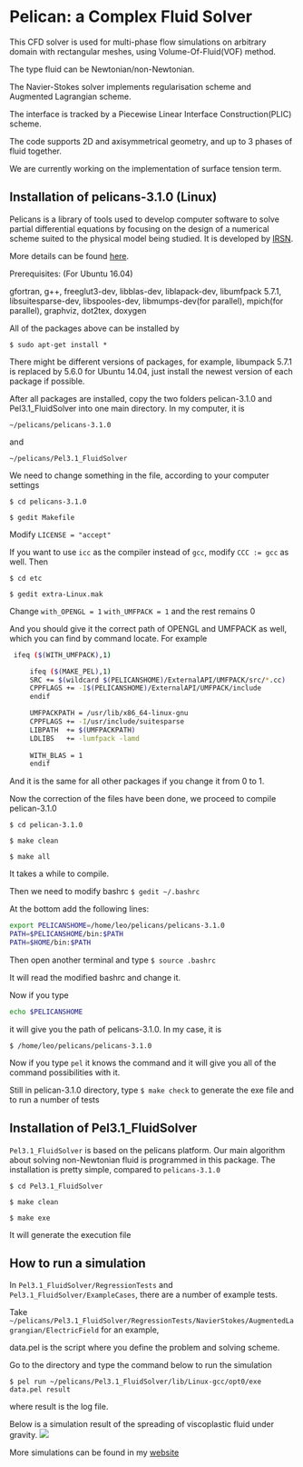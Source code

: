 Pelican: a Complex Fluid Solver
=====

This CFD solver is used for multi-phase flow simulations on arbitrary domain with rectangular meshes, using Volume-Of-Fluid(VOF) method.

The type fluid can be Newtonian/non-Newtonian.

The Navier-Stokes solver implements regularisation scheme and Augmented Lagrangian scheme. 

The interface is tracked by a Piecewise Linear Interface Construction(PLIC) scheme.

The code supports 2D and axisymmetrical geometry, and up to 3 phases of fluid together.

We are currently working on the implementation of surface tension term.

Installation of pelicans-3.1.0 (Linux)
-----

Pelicans is a library of tools used to develop computer software to solve partial differential equations
by focusing on the design of a numerical scheme suited to the physical model being studied. It is developed by 
<a href="http://www.irsn.fr/EN/Pages/home.aspx">IRSN</a>.

More details can be found <a href="http://www.irsn.fr/EN/Research/Scientific-tools/Computer-codes/PELICANS/Pages/PELICANS-software-platform.aspx">here</a>.

Prerequisites: (For Ubuntu 16.04)

gfortran, g++, freeglut3-dev, libblas-dev, liblapack-dev, libumfpack 5.7.1, libsuitesparse-dev, libspooles-dev, libmumps-dev(for parallel),
mpich(for parallel), graphviz, dot2tex, doxygen

All of the packages above can be installed by
 
`$ sudo apt-get install *`

There might be different versions of packages, for example, libumpack 5.7.1  is replaced by 5.6.0 for Ubuntu 14.04, just install the newest
version of each package if possible.

After all packages are installed, copy the two folders pelican-3.1.0 and Pel3.1_FluidSolver into one main directory. 
In my computer, it is

`~/pelicans/pelicans-3.1.0`

and

`~/pelicans/Pel3.1_FluidSolver`

We need to change something in the file, according to your computer settings

`$ cd pelicans-3.1.0`

`$ gedit Makefile`

Modify `LICENSE = "accept"`

If you want to use `icc` as the compiler instead of `gcc`, modify `CCC := gcc` as well.
Then

`$ cd etc` 

`$ gedit extra-Linux.mak`

Change 
`with_OPENGL = 1`
`with_UMFPACK = 1`
and the rest remains 0

And you should give it the correct path of OPENGL and UMFPACK as well, which you can find by command locate. For example

```Bash
 ifeq ($(WITH_UMFPACK),1)

     ifeq ($(MAKE_PEL),1)
     SRC += $(wildcard $(PELICANSHOME)/ExternalAPI/UMFPACK/src/*.cc)
     CPPFLAGS += -I$(PELICANSHOME)/ExternalAPI/UMFPACK/include
     endif

     UMFPACKPATH = /usr/lib/x86_64-linux-gnu
     CPPFLAGS += -I/usr/include/suitesparse
     LIBPATH  += $(UMFPACKPATH)
     LDLIBS   += -lumfpack -lamd
 
     WITH_BLAS = 1
     endif
```
And it is the same for all other packages if you change it from 0 to 1.

Now the correction of the files have been done, we proceed to compile pelican-3.1.0

`$ cd pelican-3.1.0`

`$ make clean`

`$ make all`

It takes a while to compile.

Then we need to modify bashrc 
`$ gedit ~/.bashrc`

At the bottom add the following lines:

```Bash
export PELICANSHOME=/home/leo/pelicans/pelicans-3.1.0
PATH=$PELICANSHOME/bin:$PATH
PATH=$HOME/bin:$PATH
```
Then open another terminal and type 
`$ source .bashrc`

It will read the modified bashrc and change it. 

Now if you type 

```Bash
echo $PELICANSHOME
```
it will give you the path of pelicans-3.1.0. In my case, it is

`$ /home/leo/pelicans/pelicans-3.1.0`

Now if you type `pel` it knows the command and it will give you all of the command possibilities with it.

Still in pelican-3.1.0 directory, type 
`$ make check`
to generate the exe file and to run a number of tests


Installation of Pel3.1_FluidSolver
------

`Pel3.1_FluidSolver` is based on the pelicans platform. Our main algorithm about solving non-Newtonian fluid is programmed in this package.
The installation is pretty simple, compared to `pelicans-3.1.0`

`$ cd Pel3.1_FluidSolver`

`$ make clean`

`$ make exe`

It will generate the execution file 

How to run a simulation
-------


In `Pel3.1_FluidSolver/RegressionTests` and `Pel3.1_FluidSolver/ExampleCases`, there are a number of example tests. 

Take `~/pelicans/Pel3.1_FluidSolver/RegressionTests/NavierStokes/AugmentedLagrangian/ElectricField` for an example,

data.pel is the script where you define the problem and solving scheme.

Go to the directory and type the command below to run the simulation

`$ pel run ~/pelicans/Pel3.1_FluidSolver/lib/Linux-gcc/opt0/exe data.pel result`

where result is the log file. 

Below is a simulation result of the spreading of viscoplastic fluid under gravity.
![](http://www.math.ubc.ca/~yliu0218/images/profi.jpg) 

More simulations can be found in my <a href="http://www.math.ubc.ca/~yliu0218/">website</a>







